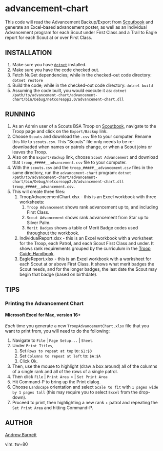 # advancement-chart

This code will read the Advancement Backup/Export from
[Scoutbook](https://www.scoutbook.com) and generate an Excel-based advancement
poster, as well as an Individual Advancement program for each Scout under First
Class and a Trail to Eagle report for each Scout at or over First Class.

## INSTALLATION

1. Make sure you have [`dotnet`](https://docs.microsoft.com/en-us/dotnet/core/install/sdk?pivots=os-macos) installed.
1. Make sure you have the code checked out.
1. Fetch NuGet dependencies; while in the checked-out code directory: `dotnet restore`
1. Build the code; while in the checked-out code directory: `dotnet build`
1. Assuming the code built, you would execute it as: `dotnet /path/to/advancement-chart/advancement-chart/bin/Debug/netcoreapp2.0/advancement-chart.dll`

## RUNNING

1. As an Admin user of a Scouts BSA Troop on
[Scoutbook](https://www.scoutbook.com), navigate to the Troop page and click on
the `Export/Backup` link.
1. Choose `Scouts` and download the `.csv` file to your computer.  Rename this
file to `scouts.csv`. This "Scouts" file only needs to be re-downloaded when
names or patrols change, or when a Scout joins or leaves the Troop.
1. Also on the `Export/Backup` link, choose `Scout Advancement` and download
that `troop_#####__advancement.csv` file to your computer.
1. With the `scouts.csv` and the `troop_#####__advancement.csv` files in the same
directory, run the `advancement-chart` program: `dotnet /path/to/advancement-chart/advancement-chart/bin/Debug/netcoreapp2.0/advancement-chart.dll troop_#####__advancement.csv`.
1. This will create three files:
   1. TroopAdvancementChart.xlsx - this is an Excel workbook with three
   worksheets:
      1. `Troop Advancement` shows rank advancement up to, and including First
	  Class.
	  1. `Scout Advancement` shows rank advancement from Star up to Silver Palm.
	  1. `Merit Badges` shows a table of Merit Badge codes used throughout the
	  workbook.
   1. IndividualReport.xlsx - this is an Excel workbook with a worksheet for the
   Troop, each Patrol, and each Scout First Class and under. It shows rank
   requirements grouped by the curriculum in the [Troop Guide Handbook](http://boyscouttrail.com/docs/2016troopguide.pdf).
   1. EagleReport.xlsx - this is an Excel workbook with a worksheet for each
   Scout at or above First Class. It shows what merit badges the Scout needs,
   and for the longer badges, the last date the Scout may begin that badge
   (based on birthdate).

## TIPS

### Printing the Advancement Chart

#### Microsoft Excel for Mac, version 16+

*Each* time you generate a new `TroopAdvancementChart.xlsx` file that you want
to print from, you will need to do the following:

1. Navigate to `File` | `Page Setup...` | `Sheet`.
1. Under `Print Titles`,
   1. Set `Rows to repeat at top` to: `$1:$3`
   1. Set `Columns to repeat at left` to: `$A:$A`
   1. Click Ok.
1. Then, use the mouse to highlight (draw a box around) all of the columns of a
single rank and all of the rows of a single patrol.
1. Then click `File` | `Print Area >` | `Set Print Area`
1. Hit Command-P to bring up the Print dialog.
1. Choose `Landscape` orientation and select `Scale to fit` with `1 pages wide
by 1 pages tall` (this may require you to select `Excel` from the drop-down).
1. Proceed to print, then highlighting a new rank + patrol and repeating the
`Set Print Area` and hitting Command-P.

## AUTHOR

[Andrew Barnett](mailto:andrew@ajbarnett.com)

vim: tw=80

